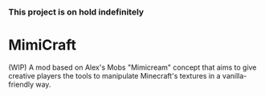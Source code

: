 ### This project is on hold indefinitely

# MimiCraft
(WIP) A mod based on Alex's Mobs "Mimicream" concept that aims to give creative players the tools to manipulate Minecraft's textures in a vanilla-friendly way.

